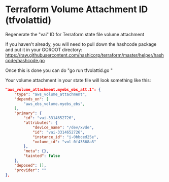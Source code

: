 # Terraform Volume Attachment ID (tfvolattid)
Regenerate the "vai" ID for Terraform state file volume attachment

If you haven't already, you will need to pull down the hashcode package and put it in your GOROOT directory:
https://raw.githubusercontent.com/hashicorp/terraform/master/helper/hashcode/hashcode.go

Once this is done you can do "go run tfvolattid.go <mount point> <volume id> <instance id>"

Your volume attachment in your state file will look something like this:
```json
"aws_volume_attachment.myebs_ebs_att.1": {
    "type": "aws_volume_attachment",
    "depends_on": [
        "aws_ebs_volume.myebs_ebs",
    ],
    "primary": {
        "id": "vai-3314652726",
        "attributes": {
            "device_name": "/dev/xvde",
            "id": "vai-3314652726",
            "instance_id": "i-0bbced25e",
            "volume_id": "vol-0f43568a8"
        },
        "meta": {},
        "tainted": false
    },
    "deposed": [],
    "provider": ""
},
```
